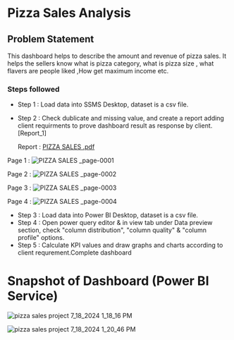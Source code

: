 # Pizza Sales Analysis 

## Problem Statement

This dashboard helps to describe the amount and revenue of pizza sales. It helps the sellers know what is pizza category, what is pizza size , what flavers are people liked ,How get maximum income etc.

### Steps followed 
- Step 1 : Load data into SSMS Desktop, dataset is a csv file.
- Step 2 : Check dublicate and missing value, and create a report adding client requirments to prove dashboard result as response by client. [Report_1]

     Report : [PIZZA SALES .pdf](https://github.com/user-attachments/files/16279239/PIZZA.SALES.pdf)

Page 1 : 
![PIZZA SALES _page-0001](https://github.com/user-attachments/assets/8577f221-4dfe-4a9b-bd02-cde55fceb667)

Page 2 : ![PIZZA SALES _page-0002](https://github.com/user-attachments/assets/a5efbc96-3137-4806-a13a-e96b69393c83)

Page 3 : ![PIZZA SALES _page-0003](https://github.com/user-attachments/assets/0c00e954-8f8e-4ec3-bdce-65ff4562eaf4)

Page 4 : ![PIZZA SALES _page-0004](https://github.com/user-attachments/assets/468d3db5-80d0-40e8-bb20-a71bc8456328)



- Step 3 : Load data into Power BI Desktop, dataset is a csv file.
- Step 4 : Open power query editor & in view tab under Data preview section, check "column distribution", "column quality" & "column profile" options.
- Step 5 : Calculate KPI values and draw graphs and charts according to client requrement.Complete dashboard


# Snapshot of Dashboard (Power BI Service)

![pizza sales project 7_18_2024 1_18_16 PM](https://github.com/user-attachments/assets/56b52551-b271-4793-a310-434cb6a6011a)

 ![pizza sales project 7_18_2024 1_20_46 PM](https://github.com/user-attachments/assets/9c7124f6-776c-4ae2-bf11-1547cc3ee2b3)

